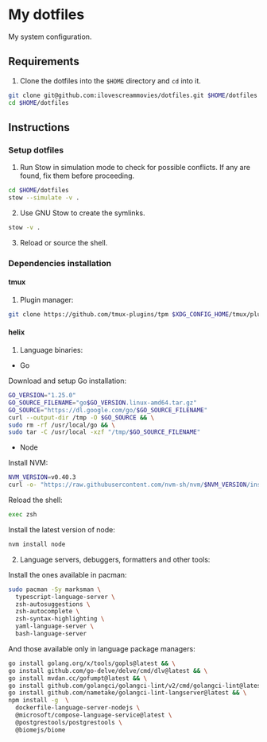 # My dotfiles

My system configuration.

## Requirements

1. Clone the dotfiles into the `$HOME` directory and `cd` into it.

```bash
git clone git@github.com:ilovescreammovies/dotfiles.git $HOME/dotfiles
cd $HOME/dotfiles
```

## Instructions

### Setup dotfiles

1. Run Stow in simulation mode to check for possible conflicts. If any are found, fix them before proceeding.

```bash
cd $HOME/dotfiles
stow --simulate -v .
```

2. Use GNU Stow to create the symlinks.

```bash
stow -v .
```

3. Reload or source the shell.

### Dependencies installation

#### tmux

1. Plugin manager:

```bash
git clone https://github.com/tmux-plugins/tpm $XDG_CONFIG_HOME/tmux/plugins/tpm
```

#### helix

1. Language binaries:

- Go

Download and setup Go installation:

```bash
GO_VERSION="1.25.0"
GO_SOURCE_FILENAME="go$GO_VERSION.linux-amd64.tar.gz"
GO_SOURCE="https://dl.google.com/go/$GO_SOURCE_FILENAME"
curl --output-dir /tmp -O $GO_SOURCE && \
sudo rm -rf /usr/local/go && \
sudo tar -C /usr/local -xzf "/tmp/$GO_SOURCE_FILENAME"
```

- Node

Install NVM:

```bash
NVM_VERSION=v0.40.3
curl -o- "https://raw.githubusercontent.com/nvm-sh/nvm/$NVM_VERSION/install.sh" | bash
```

Reload the shell:

```bash
exec zsh
```

Install the latest version of node:

```bash
nvm install node
```

2. Language servers, debuggers, formatters and other tools:

Install the ones available in pacman:

```bash
sudo pacman -Sy marksman \
  typescript-language-server \
  zsh-autosuggestions \
  zsh-autocomplete \
  zsh-syntax-highlighting \
  yaml-language-server \
  bash-language-server
```

And those available only in language package managers:

```bash
go install golang.org/x/tools/gopls@latest && \
go install github.com/go-delve/delve/cmd/dlv@latest && \
go install mvdan.cc/gofumpt@latest && \
go install github.com/golangci/golangci-lint/v2/cmd/golangci-lint@latest && \
go install github.com/nametake/golangci-lint-langserver@latest && \
npm install -g  \
  dockerfile-language-server-nodejs \
  @microsoft/compose-language-service@latest \
  @postgrestools/postgrestools \
  @biomejs/biome
```
